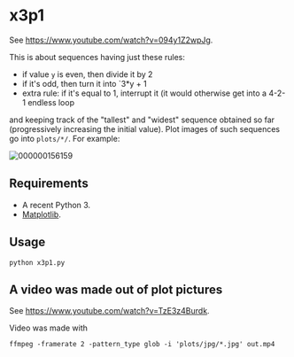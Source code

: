 # x3p1

See https://www.youtube.com/watch?v=094y1Z2wpJg.

This is about sequences having just these rules:
* if value `y` is even, then divide it by 2
* if it's odd, then turn it into `3*y + 1
* extra rule: if it's equal to 1, interrupt it (it would otherwise get into a 4-2-1 endless loop

and keeping track of the "tallest" and "widest" sequence obtained so far (progressively increasing the initial value).
Plot images of such sequences go into `plots/*/`. For example:

![000000156159](https://user-images.githubusercontent.com/55979/159082829-8136668d-bf05-4b0d-87b5-ab5a302413c1.svg)


## Requirements

* A recent Python 3.
* [Matplotlib](https://matplotlib.org/).

## Usage

```
python x3p1.py
```

## A video was made out of plot pictures

See https://www.youtube.com/watch?v=TzE3z4Burdk.

Video was made with
```
ffmpeg -framerate 2 -pattern_type glob -i 'plots/jpg/*.jpg' out.mp4
```
